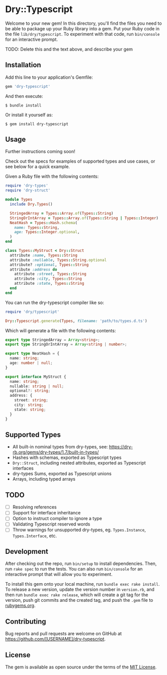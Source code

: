 # Dry::Typescript


Welcome to your new gem! In this directory, you'll find the files you need to be able to package up your Ruby library into a gem. Put your Ruby code in the file `lib/dry/typescript`. To experiment with that code, run `bin/console` for an interactive prompt.

TODO: Delete this and the text above, and describe your gem

## Installation

Add this line to your application's Gemfile:

```ruby
gem 'dry-typescript'
```

And then execute:

    $ bundle install

Or install it yourself as:

    $ gem install dry-typescript

## Usage

Further instructions coming soon!

Check out the specs for examples of supported types and use cases, or see below for a quick example.

Given a Ruby file with the following contents:

```ruby
require 'dry-types'
require 'dry-struct'

module Types
  include Dry.Types()

  StringedArray = Types::Array.of(Types::String)
  StringOrIntArray = Types::Array.of(Types::String | Types::Integer)
  NeatHash = Types::Hash.schema(
    name: Types::String,
    age: Types::Integer.optional,
  )
end

class Types::MyStruct < Dry::Struct
  attribute :name, Types::String
  attribute :nullable, Types::String.optional
  attribute? :optional, Types::String
  attribute :address do
    attribute :street, Types::String
    attribute :city, Types::String
    attribute :state, Types::String
  end
end
```

You can run the dry-typescript compiler like so:

```ruby
require 'dry/typescript'

Dry::Typescript.generate(Types, filename: 'path/to/types.d.ts')
```

Which will generate a file with the following contents:

```typescript
export type StringedArray = Array<string>;
export type StringOrIntArray = Array<string | number>;

export type NeatHash = {
  name: string;
  age: number | null;
}

export interface MyStruct {
  name: string;
  nullable: string | null;
  optional?: string;
  address: {
    street: string;
    city: string;
    state: string;
  }
}
```

## Supported Types

- All built-in nominal types from dry-types, see: https://dry-rb.org/gems/dry-types/1.7/built-in-types/
- Hashes with schemas, exported as Typescript types 
- `Dry::Struct`, including nested attributes, exported as Typescript interfaces
- dry-types Sums, exported as Typescript unions
- Arrays, including typed arrays

## TODO

- [ ] Resolving references
- [ ] Support for interface inheritance
- [ ] Option to instruct compiler to ignore a type
- [ ] Validating Typescript reserved words
- [ ] Throw warnings for unsupported dry-types, eg. `Types.Instance`, `Types.Interface`, etc.

## Development

After checking out the repo, run `bin/setup` to install dependencies. Then, run `rake spec` to run the tests. You can also run `bin/console` for an interactive prompt that will allow you to experiment.

To install this gem onto your local machine, run `bundle exec rake install`. To release a new version, update the version number in `version.rb`, and then run `bundle exec rake release`, which will create a git tag for the version, push git commits and the created tag, and push the `.gem` file to [rubygems.org](https://rubygems.org).

## Contributing

Bug reports and pull requests are welcome on GitHub at https://github.com/[USERNAME]/dry-typescript.

## License

The gem is available as open source under the terms of the [MIT License](https://opensource.org/licenses/MIT).
